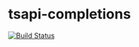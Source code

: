 # tsapi-completions

[![Build Status](https://travis-ci.org/yunabe/tsapi-completions.svg?branch=master)](https://travis-ci.org/yunabe/tsapi-completions)

